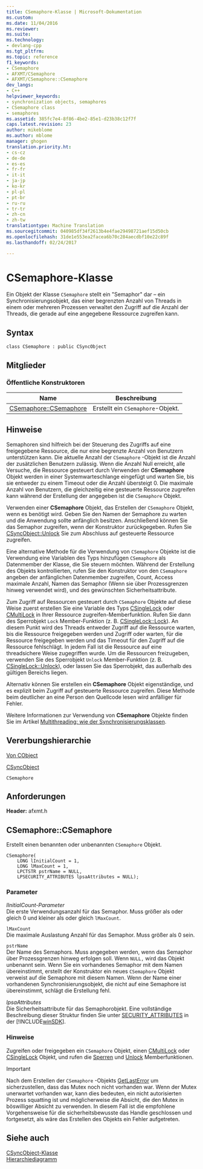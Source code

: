 ```yaml
---
title: CSemaphore-Klasse | Microsoft-Dokumentation
ms.custom: 
ms.date: 11/04/2016
ms.reviewer: 
ms.suite: 
ms.technology:
- devlang-cpp
ms.tgt_pltfrm: 
ms.topic: reference
f1_keywords:
- CSemaphore
- AFXMT/CSemaphore
- AFXMT/CSemaphore::CSemaphore
dev_langs:
- C++
helpviewer_keywords:
- synchronization objects, semaphores
- CSemaphore class
- semaphores
ms.assetid: 385fc7e4-8f86-4be2-85e1-d23b38c12f7f
caps.latest.revision: 23
author: mikeblome
ms.author: mblome
manager: ghogen
translation.priority.ht:
- cs-cz
- de-de
- es-es
- fr-fr
- it-it
- ja-jp
- ko-kr
- pl-pl
- pt-br
- ru-ru
- tr-tr
- zh-cn
- zh-tw
translationtype: Machine Translation
ms.sourcegitcommit: 040985df34f2613b4e4fae29498721aef15d50cb
ms.openlocfilehash: 31de1e553ea2facea6b70c284aecdbf10e22c89f
ms.lasthandoff: 02/24/2017

---
```

# <a name="csemaphore-class"></a>CSemaphore-Klasse
Ein Objekt der Klasse `CSemaphore` stellt ein "Semaphor" dar – ein Synchronisierungsobjekt, das einer begrenzten Anzahl von Threads in einem oder mehreren Prozessen verwaltet den Zugriff auf die Anzahl der Threads, die gerade auf eine angegebene Ressource zugreifen kann.  
  
## <a name="syntax"></a>Syntax  
  
```  
class CSemaphore : public CSyncObject  
```  
  
## <a name="members"></a>Mitglieder  
  
### <a name="public-constructors"></a>Öffentliche Konstruktoren  
  
|Name|Beschreibung|  
|----------|-----------------|  
|[CSemaphore::CSemaphore](#csemaphore)|Erstellt ein `CSemaphore`-Objekt.|  
  
## <a name="remarks"></a>Hinweise  
 Semaphoren sind hilfreich bei der Steuerung des Zugriffs auf eine freigegebene Ressource, die nur eine begrenzte Anzahl von Benutzern unterstützen kann. Die aktuelle Anzahl der `CSemaphore` -Objekt ist die Anzahl der zusätzlichen Benutzern zulässig. Wenn die Anzahl Null erreicht, alle Versuche, die Ressource gesteuert durch Verwenden der **CSemaphore** Objekt werden in einer Systemwarteschlange eingefügt und warten Sie, bis sie entweder zu einem Timeout oder die Anzahl übersteigt 0. Die maximale Anzahl von Benutzern, die gleichzeitig eine gesteuerte Ressource zugreifen kann während der Erstellung der angegeben ist die `CSemaphore` Objekt.  
  
 Verwenden einer **CSemaphore** Objekt, das Erstellen der `CSemaphore` Objekt, wenn es benötigt wird. Geben Sie den Namen der Semaphore zu warten und die Anwendung sollte anfänglich besitzen. Anschließend können Sie das Semaphor zugreifen, wenn der Konstruktor zurückgegeben. Rufen Sie [CSyncObject::Unlock](../../mfc/reference/csyncobject-class.md#unlock) Sie zum Abschluss auf gesteuerte Ressource zugreifen.  
  
 Eine alternative Methode für die Verwendung von `CSemaphore` Objekte ist die Verwendung eine Variablen des Typs hinzufügen `CSemaphore` als Datenmember der Klasse, die Sie steuern möchten. Während der Erstellung des Objekts kontrollierten, rufen Sie den Konstruktor von den `CSemaphore` angeben der anfänglichen Datenmember zugreifen, Count, Access maximale Anzahl, Namen das Semaphor (Wenn sie über Prozessgrenzen hinweg verwendet wird), und des gewünschten Sicherheitsattribute.  
  
 Zum Zugriff auf Ressourcen gesteuert durch `CSemaphore` Objekte auf diese Weise zuerst erstellen Sie eine Variable des Typs [CSingleLock](../../mfc/reference/csinglelock-class.md) oder [CMultiLock](../../mfc/reference/cmultilock-class.md) in Ihrer Ressource zugreifen-Memberfunktion. Rufen Sie dann des Sperrobjekt `Lock` Member-Funktion (z. B. [CSingleLock::Lock](../../mfc/reference/csinglelock-class.md#lock)). An diesem Punkt wird des Threads entweder Zugriff auf die Ressource warten, bis die Ressource freigegeben werden und Zugriff oder warten, für die Ressource freigegeben werden und das Timeout für den Zugriff auf die Ressource fehlschlägt. In jedem Fall ist die Ressource auf eine threadsichere Weise zugegriffen wurde. Um die Ressourcen freizugeben, verwenden Sie des Sperrobjekt `Unlock` Member-Funktion (z. B. [CSingleLock::Unlock](../../mfc/reference/csinglelock-class.md#unlock)), oder lassen Sie das Sperrobjekt, das außerhalb des gültigen Bereichs liegen.  
  
 Alternativ können Sie erstellen ein **CSemaphore** Objekt eigenständige, und es explizit beim Zugriff auf gesteuerte Ressource zugreifen. Diese Methode beim deutlicher an eine Person den Quellcode lesen wird anfälliger für Fehler.  
  
 Weitere Informationen zur Verwendung von **CSemaphore** Objekte finden Sie im Artikel [Multithreading: wie der Synchronisierungsklassen](../../parallel/multithreading-how-to-use-the-synchronization-classes.md).  
  
## <a name="inheritance-hierarchy"></a>Vererbungshierarchie  
 [Von CObject](../../mfc/reference/cobject-class.md)  
  
 [CSyncObject](../../mfc/reference/csyncobject-class.md)  
  
 `CSemaphore`  
  
## <a name="requirements"></a>Anforderungen  
 **Header:** afxmt.h  
  
##  <a name="csemaphore"></a>CSemaphore::CSemaphore  
 Erstellt einen benannten oder unbenannten `CSemaphore` Objekt.  
  
```  
CSemaphore(
    LONG lInitialCount = 1,  
    LONG lMaxCount = 1,  
    LPCTSTR pstrName = NULL,  
    LPSECURITY_ATTRIBUTES lpsaAttributes = NULL);
```  
  
### <a name="parameters"></a>Parameter  
 *lInitialCount-Parameter*  
 Die erste Verwendungsanzahl für das Semaphor. Muss größer als oder gleich 0 und kleiner als oder gleich `lMaxCount`.  
  
 `lMaxCount`  
 Die maximale Auslastung Anzahl für das Semaphor. Muss größer als 0 sein.  
  
 `pstrName`  
 Der Name des Semaphors. Muss angegeben werden, wenn das Semaphor über Prozessgrenzen hinweg erfolgen soll. Wenn `NULL,` wird das Objekt unbenannt sein. Wenn Sie ein vorhandenes Semaphor mit dem Namen übereinstimmt, erstellt der Konstruktor ein neues `CSemaphore` Objekt verweist auf die Semaphore mit diesem Namen. Wenn der Name einer vorhandenen Synchronisierungsobjekt, die nicht auf eine Semaphore ist übereinstimmt, schlägt die Erstellung fehl.  
  
 *lpsaAttributes*  
 Die Sicherheitsattribute für das Semaphorobjekt. Eine vollständige Beschreibung dieser Struktur finden Sie unter [SECURITY_ATTRIBUTES](http://msdn.microsoft.com/library/windows/desktop/aa379560) in der [!INCLUDE[winSDK](../../atl/includes/winsdk_md.md)].  
  
### <a name="remarks"></a>Hinweise  
 Zugreifen oder freigegeben ein `CSemaphore` Objekt, einen [CMultiLock](../../mfc/reference/cmultilock-class.md) oder [CSingleLock](../../mfc/reference/csinglelock-class.md) Objekt, und rufen die [Sperren](../../mfc/reference/csinglelock-class.md#lock) und [Unlock](../../mfc/reference/csinglelock-class.md#unlock) Memberfunktionen.  
  
> [!IMPORTANT]
>  Nach dem Erstellen der `CSemaphore` -Objekts [GetLastError](http://msdn.microsoft.com/library/windows/desktop/ms679360) um sicherzustellen, dass das Mutex noch nicht vorhanden war. Wenn der Mutex unerwartet vorhanden war, kann dies bedeuten, ein nicht autorisierten Prozess squatting ist und möglicherweise die Absicht, die den Mutex in böswilliger Absicht zu verwenden. In diesem Fall ist die empfohlene Vorgehensweise für die sicherheitsbewusste das Handle geschlossen und fortgesetzt, als wäre das Erstellen des Objekts ein Fehler aufgetreten.  
  
## <a name="see-also"></a>Siehe auch  
 [CSyncObject-Klasse](../../mfc/reference/csyncobject-class.md)   
 [Hierarchiediagramm](../../mfc/hierarchy-chart.md)





